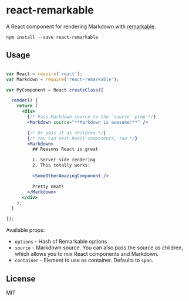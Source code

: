 react-remarkable
=================

A React component for rendering Markdown with [remarkable](https://github.com/jonschlinkert/remarkable).

```
npm install --save react-remarkable
```

## Usage

```jsx

var React = require('react');
var Markdown = require('react-remarkable');

var MyComponent = React.createClass({

  render() {
    return (
      <div>
        {/* Pass Markdown source to the `source` prop */}
        <Markdown source="**Markdown is awesome!**" />

        {/* Or pass it as children */}
        {/* You can nest React components, too */}
        <Markdown>
          ## Reasons React is great

          1. Server-side rendering
          2. This totally works:

          <SomeOtherAmazingComponent />

          Pretty neat!
        </Markdown>
      </div>
    );
  }

});

```

Available props:

- `options` - Hash of Remarkable options
- `source`  - Markdown source. You can also pass the source as children, which allows you to mix React components and Markdown.
- `container` - Element to use as container. Defaults to `span`.

## License
MIT
